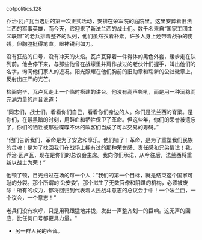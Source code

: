cofpolitics.128

乔治·瓦卢瓦当选后的第一次正式活动，安排在荣军院的庭院里。这里安葬着旧法兰西的军事英雄，而今天，它迎来了新法兰西的战士们。数千名来自“国家工团主义联盟”的老兵排着整齐的队列，他们虽然衣着朴素，许多人身上还带着战争的伤残，但胸膛挺得笔直，眼神锐利如刀。

没有狂热的口号，没有冲天的火焰。瓦卢瓦穿着一件得体的黑色外套，缓步走在队列前。他会停下来，与那些他曾在战壕里并肩作战过的老伙计们握手，叫出他们的名字，询问他们家人的近况。阳光照耀在他们胸前的旧勋章和崭新的公社徽章上，反射出庄严的光芒。

检阅完毕，瓦卢瓦走上一个临时搭建的讲台。他没有高声嘶吼，而是用一种沉稳而充满力量的声音说道：

“同志们，战士们。看看你们自己，看看你们身边的人。你们是法兰西的脊梁。是你们，在最黑暗的时刻，用鲜血和牺牲保卫了革命。但这些年，你们的荣誉被遗忘了，你们的牺牲被那些喋喋不休的政客们当成了可以交易的筹码。”

“他们告诉我们，革命是为了安逸和享乐。他们错了！革命，是为了重塑我们民族的灵魂！是为了找回我们在战场上拥有过的那种荣誉感、责任感和兄弟情谊！我，乔治·瓦卢瓦，现在是你们的总议会主席。我向你们承诺，从今往后，法兰西将重新以战士为荣！”

他顿了顿，目光扫过在场的每一个人：“我们的第一个目标，就是结束这个国家可耻的分裂。那个所谓的‘公安委’，那个滋生了无数官僚和阴谋的机构，必须被废除！所有的权力，都将回归到代表着人民战斗意志的总议会手中！一个法兰西，一个议会，一个意志！”

老兵们没有欢呼，只是用靴跟猛地并拢，发出一声整齐划一的巨响。这无声的回应，比任何口号都更具力量。"

* 另一群人民的声音。